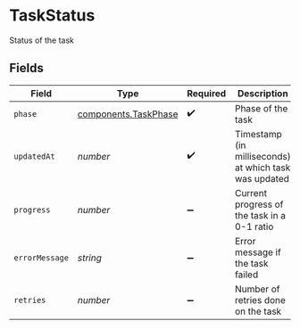 # TaskStatus

Status of the task


## Fields

| Field                                                        | Type                                                         | Required                                                     | Description                                                  | Example                                                      |
| ------------------------------------------------------------ | ------------------------------------------------------------ | ------------------------------------------------------------ | ------------------------------------------------------------ | ------------------------------------------------------------ |
| `phase`                                                      | [components.TaskPhase](../../models/components/taskphase.md) | :heavy_check_mark:                                           | Phase of the task                                            | pending                                                      |
| `updatedAt`                                                  | *number*                                                     | :heavy_check_mark:                                           | Timestamp (in milliseconds) at which task was updated        | 1587667174725                                                |
| `progress`                                                   | *number*                                                     | :heavy_minus_sign:                                           | Current progress of the task in a 0-1 ratio                  | 0.5                                                          |
| `errorMessage`                                               | *string*                                                     | :heavy_minus_sign:                                           | Error message if the task failed                             | Failed to upload file                                        |
| `retries`                                                    | *number*                                                     | :heavy_minus_sign:                                           | Number of retries done on the task                           | 3                                                            |